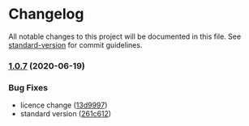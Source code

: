 # Changelog

All notable changes to this project will be documented in this file. See [standard-version](https://github.com/conventional-changelog/standard-version) for commit guidelines.

### [1.0.7](https://github.com/msavastano/join-add/compare/v1.0.6...v1.0.7) (2020-06-19)


### Bug Fixes

* licence change ([13d9997](https://github.com/msavastano/join-add/commit/13d9997f5201a93fc21fa24e76d2d112baa1dc36))
* standard version ([261c612](https://github.com/msavastano/join-add/commit/261c612e251d1f0d9b496dcfd113203458aaa60c))
